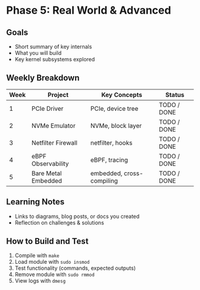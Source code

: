 # Phase 5: Real World & Advanced

## Goals
- Short summary of key internals
- What you will build
- Key kernel subsystems explored

## Weekly Breakdown
| Week | Project                  | Key Concepts                  | Status      |
|------|--------------------------|-------------------------------|-------------|
| 1    | PCIe Driver              | PCIe, device tree             | TODO / DONE |
| 2    | NVMe Emulator            | NVMe, block layer             | TODO / DONE |
| 3    | Netfilter Firewall       | netfilter, hooks              | TODO / DONE |
| 4    | eBPF Observability       | eBPF, tracing                 | TODO / DONE |
| 5    | Bare Metal Embedded      | embedded, cross-compiling     | TODO / DONE |

## Learning Notes
- Links to diagrams, blog posts, or docs you created
- Reflection on challenges & solutions

## How to Build and Test
1. Compile with `make`
2. Load module with `sudo insmod`
3. Test functionality (commands, expected outputs)
4. Remove module with `sudo rmmod`
5. View logs with `dmesg`
